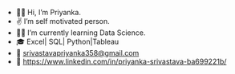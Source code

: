- 🙋‍♀️ Hi, I’m Priyanka.
- ✌️ I’m self motivated person.
- 👩‍💻 I’m currently learning Data Science.
- 🎓 Excel| SQL| Python|Tableau
- 📧 srivastavapriyanka358@gmail.com
- 📃 https://www.linkedin.com/in/priyanka-srivastava-ba699221b/


<!---
PriyankaSri12/PriyankaSri12 is a ✨ special ✨ repository because its `README.md` (this file) appears on your GitHub profile.
You can click the Preview link to take a look at your changes.
--->

